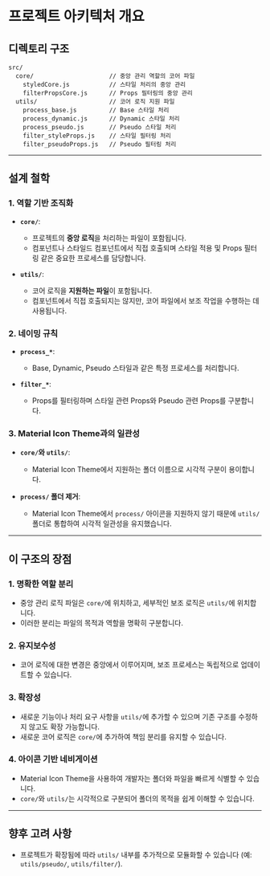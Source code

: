 # 프로젝트 아키텍처 개요

## **디렉토리 구조**

```
src/
  core/                     // 중앙 관리 역할의 코어 파일
    styledCore.js           // 스타일 처리의 중앙 관리
    filterPropsCore.js      // Props 필터링의 중앙 관리
  utils/                    // 코어 로직 지원 파일
    process_base.js         // Base 스타일 처리
    process_dynamic.js      // Dynamic 스타일 처리
    process_pseudo.js       // Pseudo 스타일 처리
    filter_styleProps.js    // 스타일 필터링 처리
    filter_pseudoProps.js   // Pseudo 필터링 처리
```

---

## **설계 철학**

### 1. **역할 기반 조직화**

-   **`core/`**:

    -   프로젝트의 **중앙 로직**을 처리하는 파일이 포함됩니다.
    -   컴포넌트나 스타일드 컴포넌트에서 직접 호출되며 스타일 적용 및 Props 필터링 같은 중요한 프로세스를 담당합니다.

-   **`utils/`**:
    -   코어 로직을 **지원하는 파일**이 포함됩니다.
    -   컴포넌트에서 직접 호출되지는 않지만, 코어 파일에서 보조 작업을 수행하는 데 사용됩니다.

### 2. **네이밍 규칙**

-   **`process_*`**:

    -   Base, Dynamic, Pseudo 스타일과 같은 특정 프로세스를 처리합니다.

-   **`filter_*`**:
    -   Props를 필터링하며 스타일 관련 Props와 Pseudo 관련 Props를 구분합니다.

### 3. **Material Icon Theme과의 일관성**

-   **`core/`와 `utils/`**:

    -   Material Icon Theme에서 지원하는 폴더 이름으로 시각적 구분이 용이합니다.

-   **`process/` 폴더 제거**:
    -   Material Icon Theme에서 `process/` 아이콘을 지원하지 않기 때문에 `utils/` 폴더로 통합하여 시각적 일관성을 유지했습니다.

---

## **이 구조의 장점**

### **1. 명확한 역할 분리**

-   중앙 관리 로직 파일은 `core/`에 위치하고, 세부적인 보조 로직은 `utils/`에 위치합니다.
-   이러한 분리는 파일의 목적과 역할을 명확히 구분합니다.

### **2. 유지보수성**

-   코어 로직에 대한 변경은 중앙에서 이루어지며, 보조 프로세스는 독립적으로 업데이트할 수 있습니다.

### **3. 확장성**

-   새로운 기능이나 처리 요구 사항을 `utils/`에 추가할 수 있으며 기존 구조를 수정하지 않고도 확장 가능합니다.
-   새로운 코어 로직은 `core/`에 추가하여 책임 분리를 유지할 수 있습니다.

### **4. 아이콘 기반 네비게이션**

-   Material Icon Theme을 사용하여 개발자는 폴더와 파일을 빠르게 식별할 수 있습니다.
-   `core/`와 `utils/`는 시각적으로 구분되어 폴더의 목적을 쉽게 이해할 수 있습니다.

---

## **향후 고려 사항**

-   프로젝트가 확장됨에 따라 `utils/` 내부를 추가적으로 모듈화할 수 있습니다 (예: `utils/pseudo/`, `utils/filter/`).
<!-- -   프로젝트가 확장되거나 다른 사람이 참여할 가능성에 대비해, 새로운 로직과 폴더 구조를 정리하는 문서를 작성하세요.
-   `README.md` 또는 관련 문서를 업데이트하여, 변경 사항을 기록하고 프로젝트의 방향성을 유지할 수 있도록 하세요. -->
